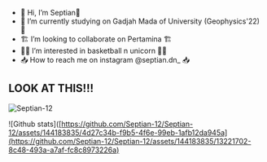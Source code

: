 - 👋 Hi, I’m Septian👋
- 🔭 I’m currently studying on Gadjah Mada of University (Geophysics'22) 🔭
- 🏗️ I’m looking to collaborate on Pertamina 🏗️
- 🏀🦄 I’m interested in basketball n unicorn 🦄🏀
- 📥 How to reach me on instagram @septian.dn_ 📥
## LOOK AT THIS!!!
<p align=left> <img src=https://komarev.com/ghpvc/?username=Septian-12 alt=Septian-12 /> </p>

![Github stats]([https://github.com/Septian-12/Septian-12/assets/144183835/4d27c34b-f9b5-4f6e-99eb-1afb12da945a](https://github.com/Septian-12/Septian-12/assets/144183835/13221702-8c48-493a-a7af-fc8c8973226a)


<!---
Septian-12/Septian-12 is a ✨ special ✨ repository because its `README.md` (this file) appears on your GitHub profile.
You can click the Preview link to take a look at your changes.
--->
